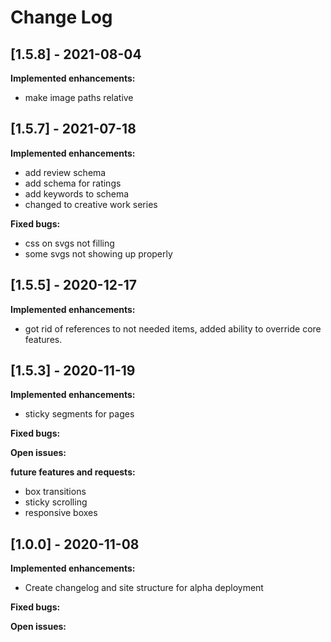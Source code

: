 # Change Log

## [1.5.8] - 2021-08-04

**Implemented enhancements:**

- make image paths relative



## [1.5.7] - 2021-07-18

**Implemented enhancements:**

- add review schema
- add schema for ratings
- add keywords to schema
- changed to creative work series

**Fixed bugs:**
- css on svgs not filling
- some svgs not showing up properly


## [1.5.5] - 2020-12-17

**Implemented enhancements:**

- got rid of references to not needed items, added ability to override core features.


## [1.5.3] - 2020-11-19

**Implemented enhancements:**

- sticky segments for pages

**Fixed bugs:**


**Open issues:**


**future features and requests:**

- box transitions
- sticky scrolling
- responsive boxes

## [1.0.0] - 2020-11-08

**Implemented enhancements:**

- Create changelog and site structure for alpha deployment

**Fixed bugs:**


**Open issues:**
